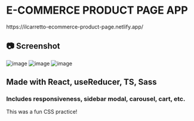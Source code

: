 <h1>E-COMMERCE PRODUCT PAGE APP</h1>
https://ilcarretto-ecommerce-product-page.netlify.app/

<h2>📷 Screenshot</h2>

![image](https://github.com/IlCarretto/e-commerce-product-page/assets/108265618/9dee0189-42ba-486e-b606-bf78043701a9)
![image](https://github.com/IlCarretto/e-commerce-product-page/assets/108265618/df27d893-d91b-42e3-97ad-1d770e34bd94)
![image](https://github.com/IlCarretto/e-commerce-product-page/assets/108265618/9182ee6e-0cf7-4328-ba57-d951350d838d)


<h2>Made with React, useReducer, TS, Sass</h2>
<h3>Includes responsiveness, sidebar modal, carousel, cart, etc.</h3>

<p>This was a fun CSS practice!</p>
